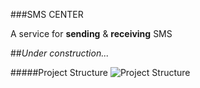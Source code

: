 ###SMS CENTER

A service for **sending** & **receiving** SMS

##_Under construction..._

#####Project Structure
![Project Structure](https://raw.githubusercontent.com/Mortezaipo/SMS-Center/master/data/structure.svg)